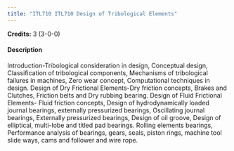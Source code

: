 ```yaml
---
title: "ITL710 ITL710 Design of Tribological Elements"
---
```

**Credits:** 3 (3-0-0)

#### Description
Introduction-Tribological consideration in design, Conceptual design, Classification of tribological components, Mechanisms of tribological failures in machines, Zero wear concept, Computational techniques in design. Design of Dry Frictional Elements-Dry friction concepts, Brakes and Clutches, Friction belts and Dry rubbing bearing. Design of Fluid Frictional Elements- Fluid friction concepts, Design of hydrodynamically loaded journal bearings, externally pressurized bearings, Oscillating journal bearings, Externally pressurized bearings, Design of oil groove, Design of elliptical, multi-lobe and titled pad bearings. Rolling elements bearings, Performance analysis of bearings, gears, seals, piston rings, machine tool slide ways, cams and follower and wire rope.